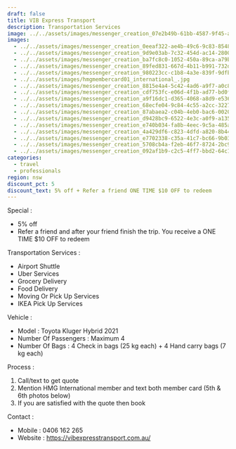 ```yaml
---
draft: false
title: VIB Express Transport
description: Transportation Services
image: ../../assets/images/messenger_creation_07e2b49b-61bb-4587-9f45-a572fe4d5932.jpeg
images:
  - ../../assets/images/messenger_creation_0eeaf322-ae4b-49c6-9c83-8548b2c1d3fb.jpeg
  - ../../assets/images/messenger_creation_9d9e03ab-7c32-454d-ac14-2800e340be4a.jpeg
  - ../../assets/images/messenger_creation_ba7fc8c0-1052-450a-89ca-a79bb14b808d.jpeg
  - ../../assets/images/messenger_creation_89fed831-667d-4b11-b991-732d117c6e87.jpeg
  - ../../assets/images/messenger_creation_980223cc-c1b8-4a3e-839f-9dfb581d48a3.jpeg
  - ../../assets/images/hmgmembercard01_international_.jpg
  - ../../assets/images/messenger_creation_8815e4a4-5c42-4ad6-a9f7-a0c88e9d9549.jpeg
  - ../../assets/images/messenger_creation_cdf753fc-e06d-4f1b-ad77-bd0fda19fc64.jpeg
  - ../../assets/images/messenger_creation_a9f16dc1-d365-4068-a8d9-e536864f3954.jpeg
  - ../../assets/images/messenger_creation_68ecfe04-9c84-4c55-a2cc-32278b7ca7e0.jpeg
  - ../../assets/images/messenger_creation_87abaea2-c04b-4eb0-bac6-00200fe3e72e.jpeg
  - ../../assets/images/messenger_creation_d9428bc9-6522-4e3c-a0f9-a135af3c9018.jpeg
  - ../../assets/images/messenger_creation_e740b034-fa8b-4eec-9c5a-485abdc10b8c.jpeg
  - ../../assets/images/messenger_creation_4a429df6-c823-4dfd-a820-8b4488ad729e.jpeg
  - ../../assets/images/messenger_creation_e7702338-c35a-41c7-bc66-9b0316f0ce84.jpeg
  - ../../assets/images/messenger_creation_5708cb4a-f2eb-46f7-8724-2bc9967e768c.jpeg
  - ../../assets/images/messenger_creation_092af1b9-c2c5-4ff7-bbd2-64c1ecf42f70.jpeg
categories:
  - travel
  - professionals
region: nsw
discount_pct: 5
discount_text: 5% off + Refer a friend ONE TIME $10 OFF to redeem
---
```

Special :

* 5% off
* Refer a friend and after your friend finish the trip. You receive a ONE TIME $10 OFF to redeem

Transportation Services :

* Airport Shuttle 
* Uber Services 
* Grocery Delivery 
* Food Delivery 
* Moving Or Pick Up Services 
* IKEA Pick Up Services 

Vehicle : 

* Model : Toyota Kluger Hybrid 2021
* Number Of Passengers : Maximum 4
* Number Of Bags : 4 Check in bags (25 kg each) + 4 Hand carry bags (7 kg each)

Process :

1. Call/text to get quote
2. Mention HMG International member and text both member card (5th & 6th photos below)
3. If you are satisfied with the quote then book

Contact :

* Mobile : 0406 162 265
* Website : https://vibexpresstransport.com.au/
